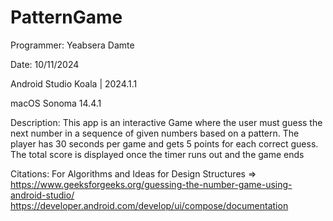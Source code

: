 # PatternGame
Programmer: Yeabsera Damte

Date: 10/11/2024

Android Studio Koala | 2024.1.1

macOS Sonoma 14.4.1

Description: This app is an interactive Game where the user must guess the next number
in a sequence of given numbers based on a pattern.
The player has 30 seconds per game and gets 5 points for each correct guess.
The total score is displayed once the timer runs out and the game ends

Citations: For Algorithms and Ideas for Design Structures =>
https://www.geeksforgeeks.org/guessing-the-number-game-using-android-studio/
https://developer.android.com/develop/ui/compose/documentation

